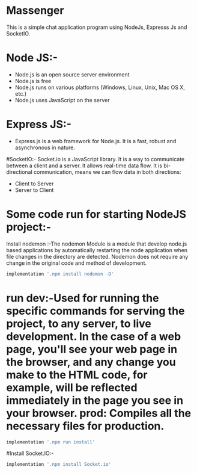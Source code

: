 # Massenger
This is a simple chat application program using NodeJs, Expresss Js and SocketIO.

# Node JS:-
- Node.js is an open source server environment
- Node.js is free
- Node.js runs on various platforms (Windows, Linux, Unix, Mac OS X, etc.)
- Node.js uses JavaScript on the server

# Express JS:-
- Express.js is a web framework for Node.js. It is a fast, robust and asynchronous in nature.

#SocketIO:-
Socket.io is a JavaScript library. It is a way to communicate between a client and a server. It allows real-time data flow. It is bi-directional communication, means we can flow data in both directions:

- Client to Server
- Server to Client


# Some code run for starting NodeJS project:-
Install nodemon :-The nodemon Module is a module that develop node.js based applications by automatically restarting the node application when file changes in the directory are detected. Nodemon does not require any change in the original code and method of development.

```gradle
implementation '.npm install nodemon -D'
```

# run dev:-Used for running the specific commands for serving the project, to any server, to live development. In the case of a web page, you'll see your web page in the browser, and any change you make to the HTML code, for example, will be reflected immediately in the page you see in your browser. prod: Compiles all the necessary files for production.


```gradle
implementation '.npm run install'
```

#Install Socket.IO:-

```gradle
implementation '.npm install Socket.io'
```

